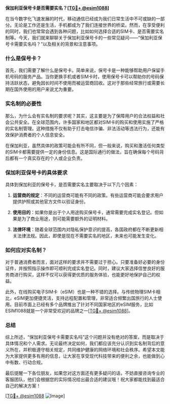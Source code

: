 **保加利亚保号卡是否需要实名？[[TG💪+ @esim1088](https://t.me/s/esim1088)]**

在当今数字化飞速发展的时代，移动通信已经成为我们日常生活中不可或缺的一部分。无论是工作还是生活，手机都成为了我们连接世界的桥梁。然而，在享受便利的同时，我们也常常会遇到各种问题，比如如何选择合适的SIM卡、是否需要实名制等。今天，我们就来聊聊关于保加利亚保号卡的一些常见疑问——“保加利亚保号卡需要实名吗？”以及相关的背景和注意事项。

### 什么是保号卡？

首先，我们需要了解什么是保号卡。简单来说，保号卡是一种能够帮助用户保留手机号码的服务产品。当你更换手机或者SIM卡时，使用保号卡可以帮助你的号码保持活跃状态，避免因长时间不使用而被运营商回收。这对于那些经常旅行或需要长期在国外使用的用户来说尤为重要。

### 实名制的必要性

那么，为什么会有实名制的要求呢？其实，这主要是为了保障用户的合法权益和社会公共安全。在全球范围内，许多国家和地区都对SIM卡的购买和使用实施了严格的实名制管理。这种措施不仅有助于打击电信诈骗、非法活动等违法行为，还能有效保护消费者的个人信息安全。

在保加利亚，虽然具体的政策可能会有所不同，但一般来说，购买和激活任何类型的SIM卡都需要提供一定的身份信息。这是国际通行的做法，旨在确保每个号码背后都有一个真实存在的个人或企业负责。

### 保加利亚保号卡的具体要求

具体到保加利亚的保号卡，是否需要实名主要取决于以下几个因素：

1. **运营商的规定**：不同的运营商可能有不同的政策。有些运营商可能会要求用户提供护照或其他官方文件以验证身份。
   
2. **使用目的**：如果你是出于个人用途购买保号卡，通常需要完成实名登记。但如果是为了商业用途，则可能需要额外的证明材料。

3. **法律环境**：随着全球范围内对隐私保护意识的提高，各国政府都在不断更新相关法律法规。因此，即使是现在不需要实名的地区，未来也可能发生变化。

### 如何应对实名制？

对于普通消费者而言，面对这样的要求并不需要过于担心。只要准备好必要的身份证件，并按照指示操作即可顺利完成实名登记。同时，建议大家选择信誉良好的服务商进行购买，这样不仅可以获得更优质的服务体验，也能更好地保护自己的权益。

此外，在线购买电子SIM卡（eSIM）也是一种不错的选择。与传统物理SIM卡相比，eSIM更加便捷灵活，支持远程配置和管理，非常适合频繁出国旅行的人士使用。目前市面上已经有多个品牌推出了针对不同国家地区的eSIM服务，比如ESIM1088就是一个非常受欢迎的品牌之一[[TG💪+ @esim1088](https://t.me/s/esim1088)]。

### 总结

综上所述，“保加利亚保号卡需要实名吗”这个问题并没有绝对的答案，而是取决于具体情况和个人需求。无论最终决定如何，我们都应该充分认识到实名制背后的意义所在，并积极遵守相关规定，共同维护健康的网络环境和社会秩序。希望本文能为大家提供更多有用的信息，让大家在享受现代科技带来的便利之余，也能做到心中有数、行动合规。

最后提醒一下各位朋友，如果您对这方面还有更多疑问的话，不妨直接咨询专业的客服团队，他们会根据您的实际情况给出最合适的建议哦！祝大家都能找到最适合自己的解决方案！

[[TG💪+ @esim1088](https://t.me/s/esim1088) ![Image](https://i.postimg.cc/4NQfJmqS/Snipaste-2025-05-13-00-14-12.png)]